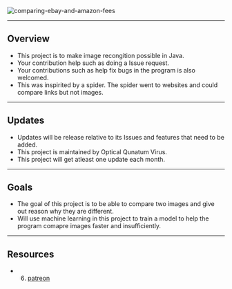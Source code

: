 ![comparing-ebay-and-amazon-fees](https://cloud.githubusercontent.com/assets/20078621/18279993/3ca8d92c-741d-11e6-9ad3-dd9ca14d48ed.jpg)

****

## Overview
  * This project is to make image recongition possible in Java. <br />
  * Your contribution help such as doing a Issue request. <br />
  * Your contributions such as help fix bugs in the program is also welcomed. <br />
  * This was inspirited by a spider. The spider went to websites and could compare links but not images. <br/>

****

## Updates
  * Updates will be release relative to its Issues and features that need to be added. <br />
  * This project is maintained by Optical Qunatum Virus. <br />
  * This project will get atleast one update each month. <br />

****

## Goals
  * The goal of this project is to be able to compare two images and give out reason why they are different. <br />
  * Will use machine learning in this project to train a model to help the program comapre images faster and insufficiently. <br />

****

## Resources
  * 6) [patreon](https://www.patreon.com/OpticalQuantumVirus) <br />
